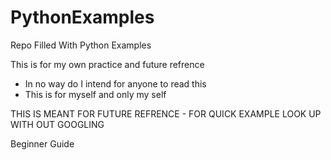 # PythonExamples
Repo Filled With Python Examples

This is for my own practice and future refrence 
  - In no way do I intend for anyone to read this
  - This is for myself and only my self


THIS IS MEANT FOR FUTURE REFRENCE - FOR QUICK EXAMPLE LOOK UP WITH OUT GOOGLING 

Beginner Guide 
